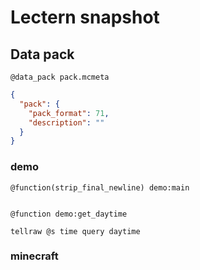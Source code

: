 # Lectern snapshot

## Data pack

`@data_pack pack.mcmeta`

```json
{
  "pack": {
    "pack_format": 71,
    "description": ""
  }
}
```

### demo

`@function(strip_final_newline) demo:main`

```mcfunction

```

`@function demo:get_daytime`

```mcfunction
tellraw @s time query daytime
```


### minecraft

